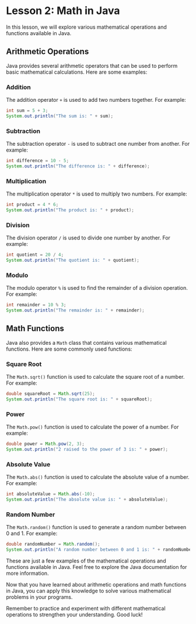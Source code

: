 # Lesson 2: Math in Java

In this lesson, we will explore various mathematical operations and functions available in Java.

## Arithmetic Operations

Java provides several arithmetic operators that can be used to perform basic mathematical calculations. Here are some examples:

### Addition

The addition operator `+` is used to add two numbers together. For example:

```java
int sum = 5 + 3;
System.out.println("The sum is: " + sum);
```

### Subtraction

The subtraction operator `-` is used to subtract one number from another. For example:

```java
int difference = 10 - 5;
System.out.println("The difference is: " + difference);
```

### Multiplication

The multiplication operator `*` is used to multiply two numbers. For example:

```java
int product = 4 * 6;
System.out.println("The product is: " + product);
```

### Division

The division operator `/` is used to divide one number by another. For example:

```java
int quotient = 20 / 4;
System.out.println("The quotient is: " + quotient);
```

### Modulo

The modulo operator `%` is used to find the remainder of a division operation. For example:

```java
int remainder = 10 % 3;
System.out.println("The remainder is: " + remainder);
```

## Math Functions

Java also provides a `Math` class that contains various mathematical functions. Here are some commonly used functions:

### Square Root

The `Math.sqrt()` function is used to calculate the square root of a number. For example:

```java
double squareRoot = Math.sqrt(25);
System.out.println("The square root is: " + squareRoot);
```

### Power

The `Math.pow()` function is used to calculate the power of a number. For example:

```java
double power = Math.pow(2, 3);
System.out.println("2 raised to the power of 3 is: " + power);
```

### Absolute Value

The `Math.abs()` function is used to calculate the absolute value of a number. For example:

```java
int absoluteValue = Math.abs(-10);
System.out.println("The absolute value is: " + absoluteValue);
```

### Random Number

The `Math.random()` function is used to generate a random number between 0 and 1. For example:

```java
double randomNumber = Math.random();
System.out.println("A random number between 0 and 1 is: " + randomNumber);
```

These are just a few examples of the mathematical operations and functions available in Java. Feel free to explore the Java documentation for more information.

Now that you have learned about arithmetic operations and math functions in Java, you can apply this knowledge to solve various mathematical problems in your programs.

Remember to practice and experiment with different mathematical operations to strengthen your understanding. Good luck!
